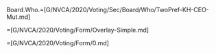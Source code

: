 Board.Who.=[G/NVCA/2020/Voting/Sec/Board/Who/TwoPref-KH-CEO-Mut.md]

=[G/NVCA/2020/Voting/Form/Overlay-Simple.md]

=[G/NVCA/2020/Voting/Form/0.md]

